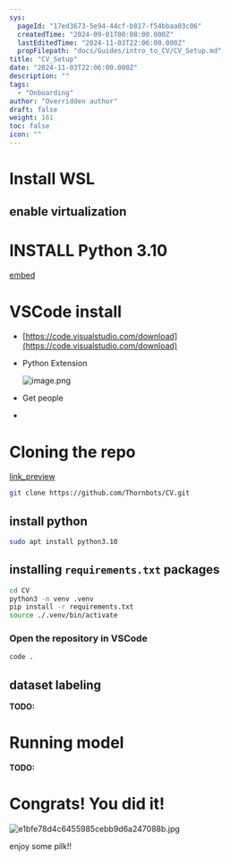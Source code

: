 ```yaml
---
sys:
  pageId: "17ed3673-5e94-44cf-b817-f54bbaa03c06"
  createdTime: "2024-09-01T00:08:00.000Z"
  lastEditedTime: "2024-11-03T22:06:00.000Z"
  propFilepath: "docs/Guides/intro_to_CV/CV_Setup.md"
title: "CV_Setup"
date: "2024-11-03T22:06:00.000Z"
description: ""
tags:
  - "Onboarding"
author: "Overridden author"
draft: false
weight: 161
toc: false
icon: ""
---
```


# Install WSL

## enable virtualization

# INSTALL Python 3.10

[embed](https://www.rose-hulman.edu/class/csse/csse132/2425a/labs/prelab1-wsl2.html)

# VSCode install

- [https://code.visualstudio.com/download](https://code.visualstudio.com/download)
- Python Extension

	![image.png](https://prod-files-secure.s3.us-west-2.amazonaws.com/d518164a-d88e-44d1-a4ee-3adb3bd8bce0/d82b6650-a5e4-4d3c-b8c9-93d817dae00e/image.png?X-Amz-Algorithm=AWS4-HMAC-SHA256&X-Amz-Content-Sha256=UNSIGNED-PAYLOAD&X-Amz-Credential=ASIAZI2LB4665ZEKIQJO%2F20250216%2Fus-west-2%2Fs3%2Faws4_request&X-Amz-Date=20250216T090422Z&X-Amz-Expires=3600&X-Amz-Security-Token=IQoJb3JpZ2luX2VjEC4aCXVzLXdlc3QtMiJHMEUCIQDrVxBjq3HGM4Xwfg%2Fab6fWiVfT69KNadHHz6NLWqpzvAIgZIJiHM1Mp0ludKEo6dMOMo4IouUN8bCiZA%2BMBC42ucEq%2FwMIVxAAGgw2Mzc0MjMxODM4MDUiDN8jemaRC%2FKYYtCG4SrcA83krGO0p3toc1CpOcF5tFmRVrQFTQyPf87RE3waYbEH3LeqDRVNF%2FXPY5ZNecOk%2BNVGbOORv8QZuzvhpPxp78WRb%2FKfOgBwHZ9WjLh%2BptfAa50QALI75S%2Fo8%2Fo%2Bn4BbLg1b3UcZkkz0U8Mpe5QfozoVs8J0drz9Jqfo3XxtAx2YOb%2BuApmBqI8YgnubT74uyEp9KHBfU7hjA80FSZRFQP1SrIzRe6PAj8TvcrV8W9f5v2dQxCHQY%2BzUq7IyEbA77tv6qHIEgqfLiXHXWEfq4JU2LPVaU8R0owMyGt5rkOAzmuLtcoN3a0CxnuR1EPABqJn90QxXKJzUpXqSqLMrHBgWmHITXu4JU6yqYRb4aa%2FwJ0JstcMVsUTS8Juuv6Yh%2FvmgUI0G21sq9swajlCWN%2FI%2F8QzwJVUdCkexNFumyM1Pb4WOFs51IWFUCsE6%2BR65kjLblA7ViK8u%2BllXKfLHbyZdEhGI%2BmONoGXc3YLyizXvaOdR2pMoLBIQ%2BtC41qVknC4dBgUQOk09s%2FLUHA%2B4dkEKop3%2Fd1nBwFoHUY29WcHHadWUc4LHxGclqapoBJ4eZmKt3MvlIXqQ1PkCByDg%2F8XmuLUQk0k8y2t7ds49w%2B4qIqSStDaZCQtmLAMgMMH9xb0GOqUBmIPk8EbkDy9qR6TdKioakjF3B68DJuk%2FsBs1rlqFpCHkEJT3rVqfwTO9S9CwMtVNSDpNjPCsH%2FVlwVnaKJTdrlHGaYjqdMFGFnHQdWX%2F0HEZGg0E2roHR%2Ba3W1Ps1WFT21qBLFCFLjL3f7IFpmDT1BNDE2VWnM4D6xckqtpGyZo%2F7Ri0hv6ipD5NfCrWwQ%2FGfyXHPVrogJEAXHobKuneGsCpzluy&X-Amz-Signature=2ac11302caed5464af199cf565ac70f1e47db0feff4bb4d590377d47c1d7ecf2&X-Amz-SignedHeaders=host&x-id=GetObject)
- Get people
- 

# Cloning the repo

[link_preview](https://github.com/Thornbots/CV/)

```bash
git clone https://github.com/Thornbots/CV.git
```

## install python

```bash
sudo apt install python3.10
```

## installing `requirements.txt` packages

```bash
cd CV
python3 -m venv .venv
pip install -r requirements.txt
source ./.venv/bin/activate
```

### Open the repository in VSCode

```bash
code .
```

## dataset labeling  

**TODO:**

# Running model

**TODO:**

# Congrats! You did it!

![e1bfe78d4c6455985cebb9d6a247088b.jpg](https://prod-files-secure.s3.us-west-2.amazonaws.com/d518164a-d88e-44d1-a4ee-3adb3bd8bce0/7d1ce04e-65d6-40c8-814d-754280e9515a/e1bfe78d4c6455985cebb9d6a247088b.jpg?X-Amz-Algorithm=AWS4-HMAC-SHA256&X-Amz-Content-Sha256=UNSIGNED-PAYLOAD&X-Amz-Credential=ASIAZI2LB466RXV6JVZB%2F20250216%2Fus-west-2%2Fs3%2Faws4_request&X-Amz-Date=20250216T090421Z&X-Amz-Expires=3600&X-Amz-Security-Token=IQoJb3JpZ2luX2VjEC4aCXVzLXdlc3QtMiJHMEUCIQDMKUjKHj%2FccHeVspGtTOUb1PBMAPK9agzq6jcNPnqGkAIgU2PcfwUCFdStg%2Fx6fxofazmRULONvRgQZQSebVLreSkq%2FwMIVxAAGgw2Mzc0MjMxODM4MDUiDHuL1YC5SG8xeY%2BdYyrcA4z9sesPWQf8m4LTni0WVu9Gkq%2BzirDmfjQFAaS9LpQITH%2BpzOnjWdvU5KXJDheD%2FRK9%2B6xeSibsTwxFGH3SW1%2BKj0ar8B0%2Bx8vc7xZ0kYkUamhXZBElkCFu3LJI%2FkNRRW8F%2FFUhyC24H1Kq0kLfIt%2BGcDRwpF%2FTMm38FpuKPv0jEBd9mOuNnjnTowNUsZxC6ClcqQHPSSBOYmWC2RgmoCC7jQUMlNhNc1OyI56p2WDq9D1ChfDKAkmrS%2F3uwxkFAQy6HkZd5CzfPJGfUYHbSy48B%2BEl2DdfQSKhpOVd%2BXBA8%2Fi8H8hGQlAG6X6CbpRqDDcMNtdyH19ifGwwjfOwVi8eRPLbkSwsC84l2iT9lp6eiW5c3u09GRHgR2%2FVnYZ09IF4PIKWv05BW%2BBlJmQ68eDv1TIwNErMmdIODM2JnlC%2FXRMD2uRowLXMOGkTFKfqwcpkPfUWmP0DDyZefrxLtIZpb93twX%2F%2FQbDBZuin%2FnDSTRXJjKupHDrBC25Iwep7hYh7yYiBha8RvvEzcAyrFoNCOj8ZvxvV%2BmanmRxGvpSDVwZhj4W60%2FMD2UXRK5Ez%2FfG3WRbq%2FJtHywiebyV1vfdRSo5lFC90vAJVs03449QOXn66NlaUo5YGg4h3MLP%2Bxb0GOqUBSSJaKCppUbKoXSSAX2uFKlVSvRtGGpf7Hq3e0skpgohjjG0svpwqh8Jon%2FBALLePCT7bR9tIHf%2B4UaNexjf1F8oKhn5uQ%2BYqCyrF4ctEL%2FpHX9FEAWPBTdRZY5c0F%2Brrivfd84izwEGbzgwS41zu4%2FVl1UA95uu9sYlHEZkEnUVNlODH7NQ8rCJsD4n9k0euJd4lTawzAkLst0cURA6ezcictsqZ&X-Amz-Signature=ab70f6219a79c562293be9ed8def11cedcb709c4f06048b22957de5ac4baece2&X-Amz-SignedHeaders=host&x-id=GetObject)

enjoy some pilk!!
